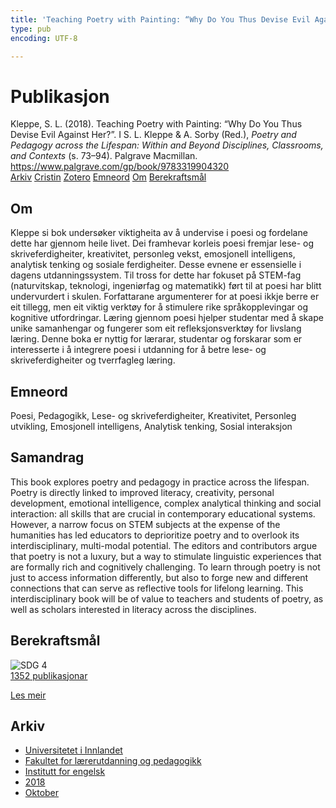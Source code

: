 ```yaml
---
title: 'Teaching Poetry with Painting: “Why Do You Thus Devise Evil Against Her?”'
type: pub
encoding: UTF-8

---
```

<h1>Publikasjon</h1>
<article id="csl-bib-container-F3WFRGP4" class="csl-bib-container">
  <div class="csl-bib-body"> <div class="csl-entry">Kleppe, S. L. (2018). Teaching Poetry with Painting: “Why Do You Thus Devise Evil Against Her?”. I S. L. Kleppe &#38; A. Sorby (Red.), <i>Poetry and Pedagogy across the Lifespan: Within and Beyond Disciplines, Classrooms, and Contexts</i> (s. 73–94). Palgrave Macmillan. <a href="https://www.palgrave.com/gp/book/9783319904320">https://www.palgrave.com/gp/book/9783319904320</a></div> </div>
  <div class="csl-bib-buttons">
    <a href="#taxonomy-article-F3WFRGP4" alt="archive" class="csl-bib-button">Arkiv</a>
    <a href="https://app.cristin.no/results/show.jsf?id=1620489" alt="Cristin" class="csl-bib-button">Cristin</a>
    <a href="http://zotero.org/groups/5881554/items/F3WFRGP4" alt="Zotero" class="csl-bib-button">Zotero</a>
    <a href="#keywords-article-F3WFRGP4" alt="keywords" class="csl-bib-button">Emneord</a>
    <a href="#about-article-F3WFRGP4" alt="about_pub" class="csl-bib-button">Om</a>
    <a href="#sdg-article-F3WFRGP4" alt="sdg" class="csl-bib-button">Berekraftsmål</a>
  </div>
  <div id="csl-bib-meta-container-F3WFRGP4"></div>
</article>
<div id="csl-bib-meta-F3WFRGP4" class="csl-bib-meta">
  <article id="about-article-F3WFRGP4" class="about_pub-article">
    <h1>Om</h1>
    Kleppe si bok undersøker viktigheita av å undervise i poesi og fordelane dette har gjennom heile livet. Dei framhevar korleis poesi fremjar lese- og skriveferdigheiter, kreativitet, personleg vekst, emosjonell intelligens, analytisk tenking og sosiale ferdigheiter. Desse evnene er essensielle i dagens utdanningssystem. Til tross for dette har fokuset på STEM-fag (naturvitskap, teknologi, ingeniørfag og matematikk) ført til at poesi har blitt undervurdert i skulen. Forfattarane argumenterer for at poesi ikkje berre er eit tillegg, men eit viktig verktøy for å stimulere rike språkopplevingar og kognitive utfordringar. Læring gjennom poesi hjelper studentar med å skape unike samanhengar og fungerer som eit refleksjonsverktøy for livslang læring. Denne boka er nyttig for lærarar, studentar og forskarar som er interesserte i å integrere poesi i utdanning for å betre lese- og skriveferdigheiter og tverrfagleg læring.
  </article>
  <article id="keywords-article-F3WFRGP4" class="keywords-article">
    <h1>Emneord</h1>
    Poesi, Pedagogikk, Lese- og skriveferdigheiter, Kreativitet, Personleg utvikling, Emosjonell intelligens, Analytisk tenking, Sosial interaksjon
  </article>
  <article id="abstract-article-F3WFRGP4" class="abstract-article">
    <h1>Samandrag</h1>
    This book explores poetry and pedagogy in practice across the lifespan. Poetry is directly linked to improved literacy, creativity, personal development, emotional intelligence, complex analytical thinking and social interaction: all skills that are crucial in contemporary educational systems. However, a narrow focus on STEM subjects at the expense of the humanities has led educators to deprioritize poetry and to overlook its interdisciplinary, multi-modal potential. The editors and contributors argue that poetry is not a luxury, but a way to stimulate linguistic experiences that are formally rich and cognitively challenging. To learn through poetry is not just to access information differently, but also to forge new and different connections that can serve as reflective tools for lifelong learning. This interdisciplinary book will be of value to teachers and students of poetry, as well as scholars interested in literacy across the disciplines.
  </article>
  <article id="sdg-article-F3WFRGP4" class="sdg-article">
    <h1>Berekraftsmål</h1>
    <div class="sdg-container"><div id="sdg4" class="sdg">
        <img src="{{< params subfolder >}}images/sdg/sdg04_nn.png" class="image" alt="SDG 4">
        <div class="sdg-overlay">
          <a href="/nn/archive/?key=?sdg=4#archive" class="sdg-publication-count"><span>1352</span> publikasjonar</a>
          <p><a href="https://fn.no/om-fn/fns-baerekraftsmaal/god-utdanning?lang=nno-NO" class="sdg-read-more">Les meir</a></p>
        </div>
      </div></div>
  </article>
  <article id="taxonomy-article-F3WFRGP4" class="taxonomy-article">
    <h1>Arkiv</h1>
    <ul>
      <li>
        <a href="/nn/archive/?key=3DCRN523">Universitetet i Innlandet</a>
      </li>
      <li>
        <a href="/nn/archive/?key=WYNZA47F">Fakultet for lærerutdanning og pedagogikk</a>
      </li>
      <li>
        <a href="/nn/archive/?key=THSB4HN9">Institutt for engelsk</a>
      </li>
      <li>
        <a href="/nn/archive/?key=97F4IQ2F">2018</a>
      </li>
      <li>
        <a href="/nn/archive/?key=2ESKEX98">Oktober</a>
      </li>
    </ul>
  </article>
</div>
